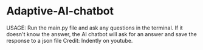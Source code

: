 # Adaptive-AI-chatbot

USAGE:
Run the main.py file and ask any questions in the terminal. If it doesn't know the answer, the AI chatbot will ask for an answer and save the response to a json file
Credit: Indently on youtube.
